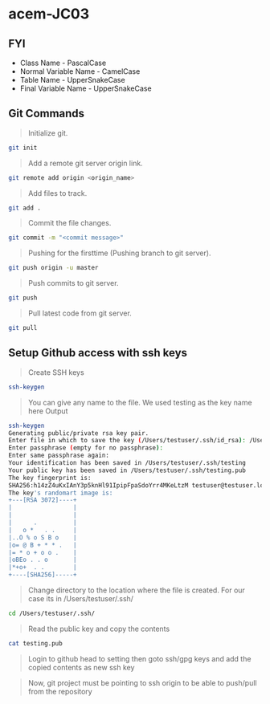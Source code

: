 # acem-JC03


## FYI
* Class Name - PascalCase
* Normal Variable Name - CamelCase
* Table Name - UpperSnakeCase
* Final Variable Name - UpperSnakeCase



## Git Commands
> Initialize git.
```sh
git init
```
> Add a remote git server origin link.
```sh
git remote add origin <origin_name>
```
> Add files to track.
```sh
git add .
```
> Commit the file changes.
```sh
git commit -m "<commit message>"
```
> Pushing for the firsttime (Pushing branch to git server).
```sh
git push origin -u master
```
> Push commits to git server.
```sh
git push 
```
> Pull latest code from git server.
```sh
git pull 
```


## Setup Github access with ssh keys

> Create SSH keys

```sh
ssh-keygen
```
> You can give any name to the file. We used testing as the key name here
Output
```sh
ssh-keygen
Generating public/private rsa key pair.
Enter file in which to save the key (/Users/testuser/.ssh/id_rsa): /Users/testuser/.ssh/testing
Enter passphrase (empty for no passphrase): 
Enter same passphrase again: 
Your identification has been saved in /Users/testuser/.ssh/testing
Your public key has been saved in /Users/testuser/.ssh/testing.pub
The key fingerprint is:
SHA256:h14zZ4uKxIAnY3p5knHl91IpipFpaSdoYrr4MKeLtzM testuser@testuser.local
The key's randomart image is:
+---[RSA 3072]----+
|                 |
|                 |
|      .          |
|   o *   . .     |
|..O % o S B o    |
|o= @ B + * * .   |
|= * o + o o .    |
|oBEo . . o       |
|*+o+  . .        |
+----[SHA256]-----+
```
> Change directory to the location where the file is created. For our case its in /Users/testuser/.ssh/

```sh
cd /Users/testuser/.ssh/
```
> Read the public key and copy the contents
```sh
cat testing.pub
```
>Login to github head to setting then goto ssh/gpg keys and add the copied contents as new ssh key

>Now, git project must be pointing to ssh origin to be able to push/pull from the repository